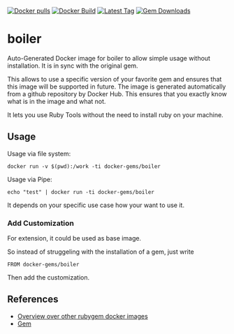 [![Docker pulls](https://img.shields.io/docker/pulls/rubygem/boiler.svg)](https://hub.docker.com/r/rubygem/boiler/)
[![Docker Build](https://img.shields.io/docker/automated/rubygem/boiler.svg)](https://hub.docker.com/r/rubygem/boiler/)
[![Latest Tag](https://img.shields.io/github/tag/docker-rubygem/boiler.svg)](https://hub.docker.com/r/rubygem/boiler/)
[![Gem Downloads](https://img.shields.io/gem/dt/boiler.svg)](https://rubygems.org/gems/boiler/)
# boiler

Auto-Generated Docker image for boiler to allow simple usage without installation.
It is in sync with the original gem.

This allows to use a specific version of your favorite gem and ensures that this image will be supported in future.
The image is generated automatically from a github repository by Docker Hub.
This ensures that you exactly know what is in the image and what not.

It lets you use Ruby Tools without the need to install ruby on your machine.

## Usage

Usage via file system:

`docker run -v $(pwd):/work -ti docker-gems/boiler`

Usage via Pipe:

`echo "test" | docker run -ti docker-gems/boiler`

It depends on your specific use case how your want to use it.

### Add Customization

For extension, it could be used as base image.

So instead of struggeling with the installation of a gem, just write

`FROM docker-gems/boiler`

Then add the customization.

## References

 - [Overview over other rubygem docker images](https://github.com/thinkbot/docker-rubygem)
 - [Gem](https://rubygems.org/gems/boiler/)
